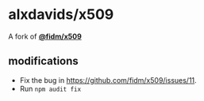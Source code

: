 # alxdavids/x509

A fork of **[@fidm/x509](https://github.com/fidm/x509)**

## modifications

- Fix the bug in <https://github.com/fidm/x509/issues/11>.
- Run `npm audit fix`